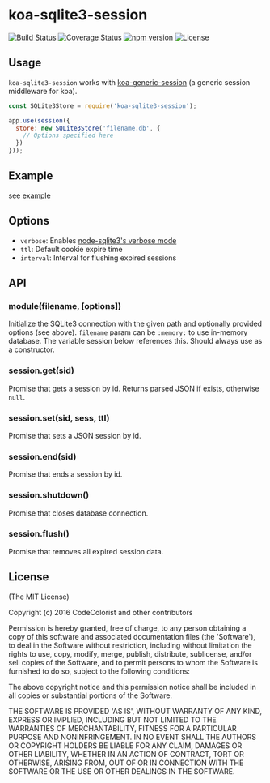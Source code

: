 # koa-sqlite3-session

[![Build Status](https://travis-ci.org/ChiChou/koa-sqlite3-session.svg?branch=master)](https://travis-ci.org/ChiChou/koa-sqlite3-session) [![Coverage Status](https://coveralls.io/repos/github/ChiChou/koa-sqlite3-session/badge.svg?branch=master)](https://coveralls.io/github/ChiChou/koa-sqlite3-session?branch=master) [![npm version](https://badge.fury.io/js/koa-sqlite3-session.svg)](https://badge.fury.io/js/koa-sqlite3-session) [![License](https://img.shields.io/npm/l/koa-sqlite3-session.svg?style=flat-square)](https://github.com/chichou/koa-sqlite3-session/blob/master/LICENSE)

## Usage

`koa-sqlite3-session` works with [koa-generic-session](https://github.com/koajs/generic-session) (a generic session middleware for koa).

```javascript
const SQLite3Store = require('koa-sqlite3-session');

app.use(session({
  store: new SQLite3Store('filename.db', {
    // Options specified here
  })
}));

```

## Example

see [example](example)

## Options

* `verbose`: Enables [node-sqlite3's verbose mode](https://github.com/mapbox/node-sqlite3/wiki/API#sqlite3verbose)
* `ttl`: Default cookie expire time
* `interval`: Interval for flushing expired sessions
 
## API

### module(filename, [options])

Initialize the SQLite3 connection with the given path and optionally provided options (see above). `filename` param can be `:memory:` to use in-memory database. The variable session below references this. Should always use as a constructor.

### session.get(sid)

Promise that gets a session by id. Returns parsed JSON if exists, otherwise `null`.

### session.set(sid, sess, ttl)

Promise that sets a JSON session by id.

### session.end(sid)

Promise that ends a session by id.

### session.shutdown()

Promise that closes database connection.

### session.flush()

Promise that removes all expired session data.

## License

(The MIT License)

Copyright (c) 2016 CodeColorist and other contributors

Permission is hereby granted, free of charge, to any person obtaining a copy of this software and associated documentation files (the 'Software'), to deal in the Software without restriction, including without limitation the rights to use, copy, modify, merge, publish, distribute, sublicense, and/or sell copies of the Software, and to permit persons to whom the Software is furnished to do so, subject to the following conditions:

The above copyright notice and this permission notice shall be included in all copies or substantial portions of the Software.

THE SOFTWARE IS PROVIDED 'AS IS', WITHOUT WARRANTY OF ANY KIND, EXPRESS OR IMPLIED, INCLUDING BUT NOT LIMITED TO THE WARRANTIES OF MERCHANTABILITY, FITNESS FOR A PARTICULAR PURPOSE AND NONINFRINGEMENT. IN NO EVENT SHALL THE AUTHORS OR COPYRIGHT HOLDERS BE LIABLE FOR ANY CLAIM, DAMAGES OR OTHER LIABILITY, WHETHER IN AN ACTION OF CONTRACT, TORT OR OTHERWISE, ARISING FROM, OUT OF OR IN CONNECTION WITH THE SOFTWARE OR THE USE OR OTHER DEALINGS IN THE SOFTWARE.